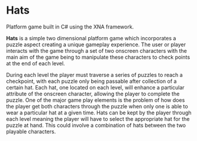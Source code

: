 Hats 
====

Platform game built in C# using the XNA framework.

<b>Hats</b> is a simple two dimensional platform game which incorporates a puzzle aspect creating a unique gameplay experience. The user or player interacts with the game through a set of two onscreen characters with the main aim of the game being to manipulate these characters to check points at the end of each level. 

During each level the player must traverse a series of puzzles to reach a checkpoint, with each puzzle only being passable after collection of a certain hat. Each hat, one located on each level, will enhance a particular attribute of the onscreen character, allowing the player to complete the puzzle. One of the major game play elements is the problem of how does the player get both characters through the puzzle when only one is able to wear a particular hat at a given time. Hats can be kept by the player through each level meaning the player will have to select the appropriate hat for the puzzle at hand. This could involve a combination of hats between the two playable characters.
